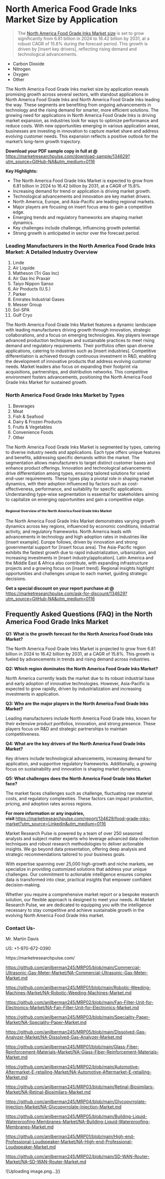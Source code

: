 <h1>North America Food Grade Inks Market&nbsp;Size by Application</h1><blockquote><p>The <a href="https://marketresearchpulse.com/download-sample/134629?utm_source=GitHub-NA&amp;utm_medium=0116">North America Food Grade Inks Market size</a> is set to grow significantly from 6.81 billion in 2024 to 16.42 billion by 2031, at a robust CAGR of 15.8% during the forecast period. This growth is driven by [insert key drivers], reflecting rising demand and technological advancements.</p></blockquote><ul><li>Carbon Dioxide<li> Nitrogen<li> Oxygen<li> Other</li></ul><p>The North America Food Grade Inks market size by application reveals promising growth across several sectors, with standout applications in North America Food Grade Inks and North America Food Grade Inks leading the way. These segments are benefiting from ongoing advancements in technology and the rising demand for smarter, more efficient solutions. The growing need for applications in North America Food Grade Inks is driving market expansion, as industries look for ways to optimize performance and reduce costs. With new opportunities emerging in various application areas, businesses are investing in innovation to capture market share and address evolving customer needs. This expansion reflects a positive outlook for the market’s long-term growth trajectory.</p><p><strong>Download your PDF sample copy in full at @ </strong><a href="https://marketresearchpulse.com/download-sample/134629?utm_source=GitHub-NA&amp;utm_medium=0116">https://marketresearchpulse.com/download-sample/134629?utm_source=GitHub-NA&amp;utm_medium=0116</a></p><p><strong>Key Highlights: </strong></p><ul><li>The North America Food Grade Inks Market is expected to grow from 6.81 billion in 2024 to 16.42 billion by 2031, at a CAGR of 15.8%.</li><li>Increasing demand for trend or application is driving market growth.</li><li>Technological advancements and innovation are key market drivers.</li><li>North America, Europe, and Asia-Pacific are leading regional markets.</li><li>Major players are focusing on insert focus area to gain a competitive edge.</li><li>Emerging trends and regulatory frameworks are shaping market dynamics.</li><li>Key challenges include challenge, influencing growth potential.</li><li>Strong growth is anticipated in sector over the forecast period.</li></ul><h3>Leading Manufacturers in the North America Food Grade Inks Market: A Detailed Industry Overview</h3><ol><li>Linde</li><li>Air Liquide</li><li>Matheson (Tri Gas Inc)</li><li>Air Gas Inc Praxair</li><li>Taiyo Nippon Sanso</li><li>Air Products (U.S.)</li><li>Parker</li><li>Emirates Industrial Gases</li><li>Messer Group</li><li>Sol-SPA</li><li>Gulf Cryo</li></ol><div class="flex max-w-full flex-col flex-grow"><div class="min-h-8 text-message flex w-full flex-col items-end gap-2 whitespace-normal break-words [.text-message+&amp;]:mt-5" dir="auto" data-message-author-role="assistant" data-message-id="fd8432e4-4910-450d-b182-61b7bfb0a01f" data-message-model-slug="gpt-4o"><div class="flex w-full flex-col gap-1 empty:hidden first:pt-[3px]"><div class="markdown prose w-full break-words dark:prose-invert light"><p>The North America Food Grade Inks Market features a dynamic landscape with leading manufacturers driving growth through innovation, strategic collaborations, and a focus on emerging technologies. Key players leverage advanced production techniques and sustainable practices to meet rising demand and regulatory requirements. Their portfolios often span diverse applications, catering to industries such as [insert industries]. Competitive differentiation is achieved through continuous investment in R&amp;D, enabling the development of innovative products that address evolving customer needs. Market leaders also focus on expanding their footprint via acquisitions, partnerships, and distribution networks. This competitive environment fosters advancements, positioning the North America Food Grade Inks Market for sustained growth.</p></div></div></div></div><h3>North America Food Grade Inks Market by Types</h3><ol><li>Beverages<li> Meat<li> Fish & Seafood<li> Dairy & Frozen Products<li> Fruits & Vegetables<li> Convenience Foods<li> Other</li></ol><div class="flex max-w-full flex-col flex-grow"><div class="min-h-8 text-message flex w-full flex-col items-end gap-2 whitespace-normal break-words [.text-message+&amp;]:mt-5" dir="auto" data-message-author-role="assistant" data-message-id="084470be-0bb7-4664-bddf-5156b4f41249" data-message-model-slug="gpt-4o-mini"><div class="flex w-full flex-col gap-1 empty:hidden first:pt-[3px]"><div class="markdown prose w-full break-words dark:prose-invert light"><p>The North America Food Grade Inks Market is segmented by types, catering to diverse industry needs and applications. Each type offers unique features and benefits, addressing specific demands within the market. The segmentation allows manufacturers to target distinct customer bases and enhance product offerings. Innovation and technological advancements drive differentiation among types, ensuring tailored solutions for varied end-user requirements. These types play a pivotal role in shaping market dynamics, with their adoption influenced by factors such as cost-effectiveness, performance, and suitability for specific applications. Understanding type-wise segmentation is essential for stakeholders aiming to capitalize on emerging opportunities and gain a competitive edge.</p></div></div></div></div><h3><span style="font-size: 11px;">Regional Overview of the North America Food Grade Inks Market</span></h3><div class="flex max-w-full flex-col flex-grow"><div class="min-h-8 text-message flex w-full flex-col items-end gap-2 whitespace-normal break-words [.text-message+&amp;]:mt-5" dir="auto" data-message-author-role="assistant" data-message-id="e9038762-ce64-4e30-91c9-9bd413514231" data-message-model-slug="gpt-4o-mini"><div class="flex w-full flex-col gap-1 empty:hidden first:pt-[3px]"><div class="markdown prose w-full break-words dark:prose-invert light"><p>The North America Food Grade Inks Market demonstrates varying growth dynamics across key regions, influenced by economic conditions, industrial activity, and regulatory frameworks. North America leads with advancements in technology and high adoption rates in industries like [insert example]. Europe follows, driven by innovation and strong governmental support for [insert focus area]. The Asia-Pacific region exhibits the fastest growth due to rapid industrialization, urbanization, and increasing investments in [insert industry/application]. Latin America and the Middle East &amp; Africa also contribute, with expanding infrastructure projects and a growing focus on [insert trend]. Regional insights highlight opportunities and challenges unique to each market, guiding strategic decisions.</p></div></div></div></div><p><strong>Get a special discount on your report purchase at @ </strong><a href="https://marketresearchpulse.com/ask-for-discount/134629?utm_source=GitHub-NA&amp;utm_medium=0116">https://marketresearchpulse.com/ask-for-discount/134629?utm_source=GitHub-NA&amp;utm_medium=0116</a></p><h2>Frequently Asked Questions (FAQ) in the North America Food Grade Inks Market</h2><p><strong>Q1: What is the growth forecast for the North America Food Grade Inks Market?</strong></p><p>The North America Food Grade Inks Market is projected to grow from 6.81 billion in 2024 to 16.42 billion by 2031, at a CAGR of 15.8%. This growth is fueled by advancements in trends and rising demand across industries.</p><p><strong>Q2: Which region dominates the North America Food Grade Inks Market?</strong></p><p>North America currently leads the market due to its robust industrial base and early adoption of innovative technologies. However, Asia-Pacific is expected to grow rapidly, driven by industrialization and increasing investments in application.</p><p><strong>Q3: Who are the major players in the North America Food Grade Inks Market?</strong></p><p>Leading manufacturers include North America Food Grade Inks, known for their extensive product portfolios, innovation, and strong presence. These players focus on R&amp;D and strategic partnerships to maintain competitiveness.</p><p><strong>Q4: What are the key drivers of the North America Food Grade Inks Market?</strong></p><p>Key drivers include technological advancements, increasing demand for application, and supportive regulatory frameworks. Additionally, a growing focus on sustainability and innovation is shaping market dynamics.</p><p><strong>Q5: What challenges does the North America Food Grade Inks Market face?</strong></p><p>The market faces challenges such as challenge, fluctuating raw material costs, and regulatory complexities. These factors can impact production, pricing, and adoption rates across regions.</p><p><strong>For more information or any inquiries, visit&nbsp;</strong><a href="https://marketresearchpulse.com/report/134629/food-grade-inks-market?utm_source=Linkedin&utm_medium=0116">https://marketresearchpulse.com/report/134629/food-grade-inks-market?utm_source=Linkedin&utm_medium=0116</a></p><p>Market Research Pulse is powered by a team of over 250 seasoned analysts and subject matter experts who leverage advanced data collection techniques and robust research methodologies to deliver actionable insights. We go beyond data presentation, offering deep analysis and strategic recommendations tailored to your business goals.</p><p>With expertise spanning over 25,000 high-growth and niche markets, we specialize in providing customized solutions that address your unique challenges. Our commitment to actionable intelligence ensures complex data is transformed into clear, practical insights that empower confident decision-making.</p><p>Whether you require a comprehensive market report or a bespoke research solution, our flexible approach is designed to meet your needs. At Market Research Pulse, we are dedicated to equipping you with the intelligence necessary to stay competitive and achieve sustainable growth in the evolving North America Food Grade Inks market.</p><h3><strong>Contact Us-</strong></h3><p>Mr. Martin Davis</p><p>US: +1-970-672-0390</p><p>https://marketresearchpulse.com/</p><p><a href="https://github.com/anilberman245/MRP05/blob/main/Commercial-Ultrasonic-Gas-Meter-Market/NA-Commercial-Ultrasonic-Gas-Meter-Market.md">https://github.com/anilberman245/MRP05/blob/main/Commercial-Ultrasonic-Gas-Meter-Market/NA-Commercial-Ultrasonic-Gas-Meter-Market.md</a></p><p><a href="https://github.com/anilberman245/MRP01/blob/main/Robotic-Weeding-Machines-Market/NA-Robotic-Weeding-Machines-Market.md">https://github.com/anilberman245/MRP01/blob/main/Robotic-Weeding-Machines-Market/NA-Robotic-Weeding-Machines-Market.md</a></p><p><a href="https://github.com/anilberman245/MRP02/blob/main/Fan-Filter-Unit-for-Electronics-Market/NA-Fan-Filter-Unit-for-Electronics-Market.md">https://github.com/anilberman245/MRP02/blob/main/Fan-Filter-Unit-for-Electronics-Market/NA-Fan-Filter-Unit-for-Electronics-Market.md</a></p><p><a href="https://github.com/anilberman245/MRP03/blob/main/Speciality-Paper-Market/NA-Speciality-Paper-Market.md">https://github.com/anilberman245/MRP03/blob/main/Speciality-Paper-Market/NA-Speciality-Paper-Market.md</a></p><p><a href="https://github.com/anilberman245/MRP05/blob/main/Dissolved-Gas-Analyzer-Market/NA-Dissolved-Gas-Analyzer-Market.md">https://github.com/anilberman245/MRP05/blob/main/Dissolved-Gas-Analyzer-Market/NA-Dissolved-Gas-Analyzer-Market.md</a></p><p><a href="https://github.com/anilberman245/MRP01/blob/main/Glass-Fiber-Reinforcement-Materials-Market/NA-Glass-Fiber-Reinforcement-Materials-Market.md">https://github.com/anilberman245/MRP01/blob/main/Glass-Fiber-Reinforcement-Materials-Market/NA-Glass-Fiber-Reinforcement-Materials-Market.md</a></p><p><a href="https://github.com/anilberman245/MRP02/blob/main/Automotive-Aftermarket-E-retailing-Market/NA-Automotive-Aftermarket-E-retailing-Market.md">https://github.com/anilberman245/MRP02/blob/main/Automotive-Aftermarket-E-retailing-Market/NA-Automotive-Aftermarket-E-retailing-Market.md</a></p><p><a href="https://github.com/anilberman245/MRP03/blob/main/Retinal-Biosimilars-Market/NA-Retinal-Biosimilars-Market.md">https://github.com/anilberman245/MRP03/blob/main/Retinal-Biosimilars-Market/NA-Retinal-Biosimilars-Market.md</a></p><p><a href="https://github.com/anilberman245/MRP04/blob/main/Glycopyrrolate-Injection-Market/NA-Glycopyrrolate-Injection-Market.md">https://github.com/anilberman245/MRP04/blob/main/Glycopyrrolate-Injection-Market/NA-Glycopyrrolate-Injection-Market.md</a></p><p><a href="https://github.com/anilberman245/MRP05/blob/main/Building-Liquid-Waterproofing-Membranes-Market/NA-Building-Liquid-Waterproofing-Membranes-Market.md">https://github.com/anilberman245/MRP05/blob/main/Building-Liquid-Waterproofing-Membranes-Market/NA-Building-Liquid-Waterproofing-Membranes-Market.md</a></p><p><a href="https://github.com/anilberman245/MRP01/blob/main/High-end-Professional-Loudspeaker-Market/NA-High-end-Professional-Loudspeaker-Market.md">https://github.com/anilberman245/MRP01/blob/main/High-end-Professional-Loudspeaker-Market/NA-High-end-Professional-Loudspeaker-Market.md</a></p><p><a href="https://github.com/anilberman245/MRP02/blob/main/SD-WAN-Router-Market/NA-SD-WAN-Router-Market.md">https://github.com/anilberman245/MRP02/blob/main/SD-WAN-Router-Market/NA-SD-WAN-Router-Market.md</a></p>
![Uploading image.png…]()

